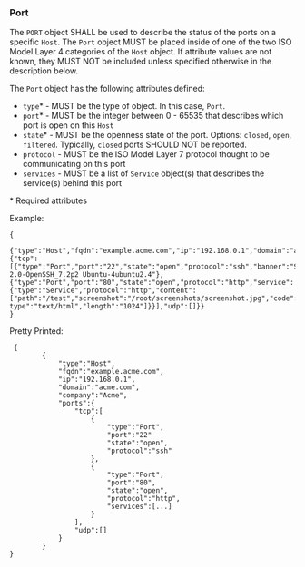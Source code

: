 ### Port
The ```PORT``` object SHALL be used to describe the status of the ports on a specific ```Host```. The ```Port``` object MUST be placed inside of one of the two ISO Model Layer 4 categories of the ```Host``` object. If attribute values are not known, they MUST NOT be included unless specified otherwise in the description below.

The ```Port``` object has the following attributes defined:
* ```type```* - MUST be the type of object. In this case, ```Port```.
* ```port```* - MUST be the integer between 0 - 65535 that describes which port is open on this ```Host```
* ```state```* - MUST be the openness state of the port. Options: ```closed```, ```open```, ```filtered```. Typically, ```closed``` ports SHOULD NOT be reported.
* ```protocol``` - MUST be the ISO Model Layer 7 protocol thought to be communicating on this port
* ```services``` - MUST be a list of ```Service``` object(s) that describes the service(s) behind this port

\* Required attributes

Example:
```
{
		{"type":"Host","fqdn":"example.acme.com","ip":"192.168.0.1","domain":"acme.com","company":"Acme","ports":{"tcp":[{"type":"Port","port":"22","state":"open","protocol":"ssh","banner":"SSH-2.0-OpenSSH_7.2p2 Ubuntu-4ubuntu2.4"},{"type":"Port","port":"80","state":"open","protocol":"http","service":{"type":"Service","protocol":"http","content":["path":"/test","screenshot":"/root/screenshots/screenshot.jpg","code":"200","content-type":"text/html","length":"1024"]}}],"udp":[]}}
}
```


Pretty Printed:
```
 {
		{
			"type":"Host",
			"fqdn":"example.acme.com",
			"ip":"192.168.0.1",
			"domain":"acme.com",
			"company":"Acme",
			"ports":{
				"tcp":[
					{
						"type":"Port",
						"port":"22"
						"state":"open",
						"protocol":"ssh"
					},
					{
						"type":"Port",
						"port":"80",
						"state":"open",
						"protocol":"http",
						"services":[...]
					}
				],
				"udp":[]
			}
		}
}
```